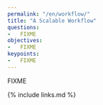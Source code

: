 ```yaml
---
permalink: "/en/workflow/"
title: "A Scalable Workflow"
questions:
-   FIXME
objectives:
-   FIXME
keypoints:
-   FIXME
---
```


FIXME

{% include links.md %}
